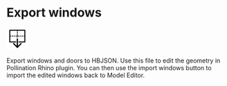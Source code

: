 # Export windows
<img src="images/export-windows.svg" width="50" height="50"> 

Export windows and doors to HBJSON. Use this file to edit the geometry in Pollination Rhino plugin. You can then use the import windows button to import the edited windows back to Model Editor.